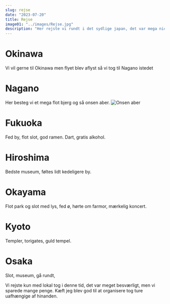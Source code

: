 ```yaml
---
slug: rejse
date: "2023-07-20"
title: Rejse
image01: "../images/Rejse.jpg"
description: "Her rejste vi rundt i det sydlige japan, det var mega nice"
---
```

# Okinawa

Vi vil gerne til Okinawa men flyet blev aflyst så vi tog til Nagano istedet

# Nagano
Her besteg vi et mega flot bjerg og så onsen aber. 
![Onsen aber](../images/onsen_abe.jpg "Onsen aber")

# Fukuoka
Fed by, flot slot, god ramen. Dart, gratis alkohol.

# Hiroshima
Bedste museum, føltes lidt kedeligere by.

# Okayama
Flot park og slot med lys, fed ø, hørte om farmor, mærkelig koncert. 

# Kyoto
Templer, torigates, guld tempel.

# Osaka
Slot, museum, gå rundt, 



Vi rejste kun med lokal tog i denne tid, det var meget besværligt, men vi sparede mange penge. Kæft jeg blev god til at organisere tog ture uafhængige af hinanden.
